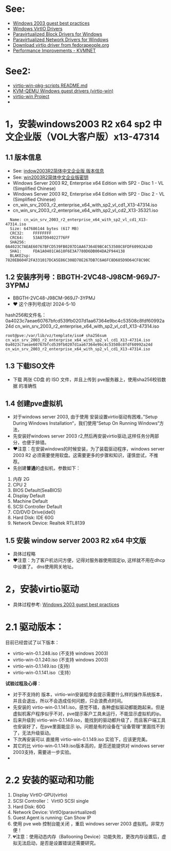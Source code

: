 # See:
- [Windows 2003 guest best practices](https://pve.proxmox.com/wiki/Windows_2003_guest_best_practices)
- [Windows VirtIO Drivers](https://pve.proxmox.com/wiki/Windows_VirtIO_Drivers)
- [Paravirtualized Block Drivers for Windows](https://pve.proxmox.com/wiki/Paravirtualized_Block_Drivers_for_Windows)
- [Paravirtualized Network Drivers for Windows](https://pve.proxmox.com/wiki/Paravirtualized_Network_Drivers_for_Windows)
- [Download virtio driver from fedorapeople.org](https://fedorapeople.org/groups/virt/virtio-win/direct-downloads/archive-virtio/)
- [Performance Improvements - KVMNET](http://www.linux-kvm.org/page/WindowsGuestDrivers/kvmnet/registry)

# See2:
- [virtio-win-pkg-scripts README.md](https://github.com/virtio-win/virtio-win-pkg-scripts/blob/master/README.md)
- [KVM-QEMU Windows guest drivers (virtio-win)](https://github.com/virtio-win/kvm-guest-drivers-windows)
- [virtio-win Project](https://github.com/virtio-win)
- 
 
# 1，安装windows2003 R2 x64 sp2 中文企业版（VOL大客户版）x13-47314
## 1.1 版本信息
   - See: [indow2003R2简体中文企业版 版本信息](https://github.com/AaG7xNnrgbzeyqc5woPS/linux_help/blob/master/win2003/window2003R2%E7%AE%80%E4%BD%93%E4%B8%AD%E6%96%87%E4%BC%81%E4%B8%9A%E7%89%88.md)
   - See: [win2003R2简体中文企业版密钥](https://github.com/AaG7xNnrgbzeyqc5woPS/linux_help/blob/master/win2003/win2003R2%E7%AE%80%E4%BD%93%E4%B8%AD%E6%96%87%E4%BC%81%E4%B8%9A%E7%89%88%E5%AF%86%E9%92%A5.md)
   - Windows Server 2003 R2, Enterprise x64 Edition with SP2 - Disc 1 - VL (Simplified Chinese)
   - Windows Server 2003 R2, Enterprise x64 Edition with SP2 - Disc 2 - VL (Simplified Chinese)
   - cn_win_srv_2003_r2_enterprise_x64_with_sp2_vl_cd1_X13-47314.iso
   - cn_win_srv_2003_r2_enterprise_x64_with_sp2_vl_cd2_X13-35321.iso
     
   ```
     Name: cn_win_srv_2003_r2_enterprise_x64_with_sp2_vl_cd1_X13-47314.iso
     Size: 647686144 bytes (617 MB)
     CRC32:    FFFFFFFF
     CRC64:    53A87D94022776FF
     SHA256:   0A4023C7AEAE60767BFCD539FB0207D1AA67364E9BC4C53508C8FDF60992A24D
     SHA1:     FDA1A0401CA610F6E3A7780D6DB004DA2F944138
     BLAKE2sp: 7820EB604F2FA331017DCA5E86C308D78E267DB7C6A6FC8D685D9D64CF8C90C
   ```
## 1.2 安装序列号：BBGTH-2VC48-J98CM-969J7-3YPMJ
- BBGTH-2VC48-J98CM-969J7-3YPMJ
- ❤️ 这个序列号成功! 2024-5-10

hash256和文件名：    
0a4023c7aeae60767bfcd539fb0207d1aa67364e9bc4c53508c8fdf60992a24d cn_win_srv_2003_r2_enterprise_x64_with_sp2_vl_cd1_X13-47314.iso
```
root@pve:/var/lib/vz/template/iso# sha256sum cn_win_srv_2003_r2_enterprise_x64_with_sp2_vl_cd1_X13-47314.iso
0a4023c7aeae60767bfcd539fb0207d1aa67364e9bc4c53508c8fdf60992a24d  cn_win_srv_2003_r2_enterprise_x64_with_sp2_vl_cd1_X13-47314.iso
```

## 1.3 下载ISO文件
- 下载 两张 CD盘 的 ISO 文件，并且上传到 pve服务器上，使用sha256校验数据 的准确性

## 1.4 创建pve虚拟机
- 对于windows server 2003, 由于使用 安装设置virtio驱动有困难，”Setup During Windows Installation“，我们使用“Setup On Running Windows“方法，
- 先安装好windows server 2003 r2,然后再安装virtio驱动,这样任务分两部分，也便于排错。
- ❤️注意：在安装windows的时候安装，为了装载驱动程序，windows server 2003 R2 必须需要使用软盘。这需要更多的步骤和知识，谨慎尝试，不推荐。
- 先创建**普通**的虚拟机，参数如下：
1. 内存 2G
2. CPU 2
3. BIOS Default(SeaBIOS)
4. Display Default
5. Machine Default
6. SCSI Controller  Default
7. CD/DVD Drive(ide0)
8. Hard Disk:    IDE 60G
9. Network Device:  Realtek RTL8139

## 1.5 安装 window server 2003 R2 x64 中文版
- 具体过程略
- ❤️注意：为了客户机访问方便，记得对服务器使用固定ip, 这样就不用在dhcp中设置了。 dns使用网关地址。


# 2，安装virtio驱动
- 具体过程参考: [Windows 2003 guest best practices](https://pve.proxmox.com/wiki/Windows_2003_guest_best_practices)

# 2.1 驱动版本：
目前已经尝试了以下版本：
- virtio-win-0.1.248.iso (不支持 windows 2003)
- virtio-win-0.1.240.iso (不支持 windows 2003)
- virtio-win-0.1.149.iso (支持)
- virtio-win-0.1.141.iso（支持）

**试验过程及心得**：
- 对于不支持的 版本，virtio-win安装程序会提示需要什么样的操作系统版本，并且会退出，所以不会造成任何问题，只会浪费点时间。
- 先安装的 virtio-win-0.1.141.iso，感觉不错，各种虚拟驱动都能跑起来。但是虚拟机客户程序似乎不对，pve提示客户工具未运行，不能显示虚拟机的ip。
- 后来升级到 virtio-win-0.1.149.iso，能找到的驱动都升级了，而且客户端工具也安装好了，在pve里面能显示 ip。问题是有的设备在“设备管理”里面找不到了，无法升级驱动。
- 下次再安装可以 直接用 virtio-win-0.1.149.iso 实验下，应该更完美。
- 其它的比 virtio-win-0.1.149.iso版本高的，是否还能提供对 windows server 2003支持，需要进一步实验。
- 


# 2.2 安装的驱动和功能
1. Display VirtIO-GPU(virtio)
2. SCSI Controller： VirtIO SCSI single
3. Hard Disk: 60G
4. Network Device: VirtIO(paravirtualized)
5. Guest Agent is running: Can Show IP
6. 使用 pve web 控制台能关闭 ，重启 windows server 2003 虚拟机。非常方便！
7. 💔注意：使用动态内存（Ballooning Device）功能失败，更改内存设置后，虚拟无法启动，是否是设置错误还需要研究。
